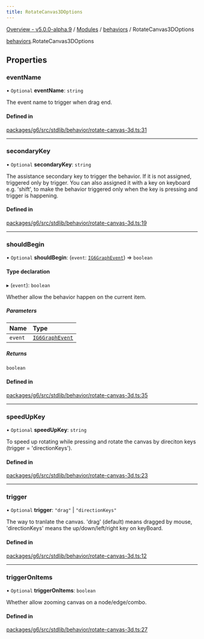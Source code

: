 ```yaml
---
title: RotateCanvas3DOptions
---
```


[Overview - v5.0.0-alpha.9](../../README.en.md) / [Modules](../../modules.en.md) / [behaviors](../../modules/behaviors.en.md) / RotateCanvas3DOptions

[behaviors](../../modules/behaviors.en.md).RotateCanvas3DOptions

## Properties

### eventName

• `Optional` **eventName**: `string`

The event name to trigger when drag end.

#### Defined in

[packages/g6/src/stdlib/behavior/rotate-canvas-3d.ts:31](https://github.com/antvis/G6/blob/f03c826ec6/packages/g6/src/stdlib/behavior/rotate-canvas-3d.ts#L31)

___

### secondaryKey

• `Optional` **secondaryKey**: `string`

The assistance secondary key to trigger the behavior.
If it is not assigned, triggered only by trigger.
You can also assigned it with a key on keyboard e.g. 'shift',
to make the behavior triggered only when the key is pressing and trigger is happening.

#### Defined in

[packages/g6/src/stdlib/behavior/rotate-canvas-3d.ts:19](https://github.com/antvis/G6/blob/f03c826ec6/packages/g6/src/stdlib/behavior/rotate-canvas-3d.ts#L19)

___

### shouldBegin

• `Optional` **shouldBegin**: (`event`: [`IG6GraphEvent`](IG6GraphEvent.en.md)) => `boolean`

#### Type declaration

▸ (`event`): `boolean`

Whether allow the behavior happen on the current item.

##### Parameters

| Name | Type |
| :------ | :------ |
| `event` | [`IG6GraphEvent`](IG6GraphEvent.en.md) |

##### Returns

`boolean`

#### Defined in

[packages/g6/src/stdlib/behavior/rotate-canvas-3d.ts:35](https://github.com/antvis/G6/blob/f03c826ec6/packages/g6/src/stdlib/behavior/rotate-canvas-3d.ts#L35)

___

### speedUpKey

• `Optional` **speedUpKey**: `string`

To speed up rotating while pressing and rotate the canvas by direciton keys (trigger = 'directionKeys').

#### Defined in

[packages/g6/src/stdlib/behavior/rotate-canvas-3d.ts:23](https://github.com/antvis/G6/blob/f03c826ec6/packages/g6/src/stdlib/behavior/rotate-canvas-3d.ts#L23)

___

### trigger

• `Optional` **trigger**: ``"drag"`` \| ``"directionKeys"``

The way to tranlate the canvas. 'drag' (default) means dragged by mouse, 'directionKeys' means the up/down/left/right key on keyBoard.

#### Defined in

[packages/g6/src/stdlib/behavior/rotate-canvas-3d.ts:12](https://github.com/antvis/G6/blob/f03c826ec6/packages/g6/src/stdlib/behavior/rotate-canvas-3d.ts#L12)

___

### triggerOnItems

• `Optional` **triggerOnItems**: `boolean`

Whether allow zooming canvas on a node/edge/combo.

#### Defined in

[packages/g6/src/stdlib/behavior/rotate-canvas-3d.ts:27](https://github.com/antvis/G6/blob/f03c826ec6/packages/g6/src/stdlib/behavior/rotate-canvas-3d.ts#L27)
